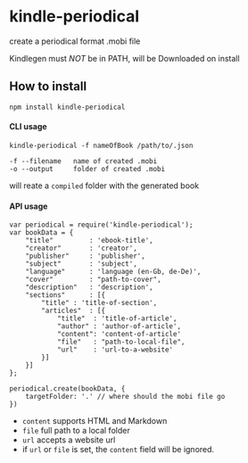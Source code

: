 # kindle-periodical
create a periodical format .mobi file

Kindlegen must *NOT* be in PATH, will be Downloaded on install

## How to install
    npm install kindle-periodical

#### CLI usage
    kindle-periodical -f nameOfBook /path/to/.json

    -f --filename   name of created .mobi
    -o --output     folder of created .mobi

will reate a ```compiled``` folder with the generated book

#### API usage

    var periodical = require('kindle-periodical');
	var bookData = {
        "title"         : 'ebook-title',
        "creator"       : 'creator',
        "publisher"     : 'publisher',
        "subject"       : 'subject',
        "language"      : 'language (en-Gb, de-De)',
        "cover"         : "path-to-cover",
        "description"   : 'description',
        "sections"      : [{
            "title" : 'title-of-section',
            "articles"  : [{
                "title"  : 'title-of-article',
                "author" : 'author-of-article',
                "content": 'content-of-article'
                "file"   : "path-to-local-file",
                "url"    : 'url-to-a-website'
            }]
        }]
    };

    periodical.create(bookData, {
        targetFolder: '.' // where should the mobi file go
    })


- ```content``` supports HTML and Markdown
- ```file``` full path to a local folder
- ```url``` accepts a website url
- if ```url``` or ```file``` is set, the ```content``` field will be ignored.
